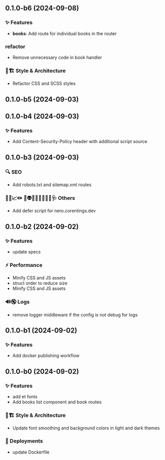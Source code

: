 ## 0.1.0-b6 (2024-09-08)

### ✨ Features

- **books**: Add route for individual books in the router

### refactor

- Remove unnecessary code in book handler

### 🎨🏗️ Style & Architecture

- Refactor CSS and SCSS styles

## 0.1.0-b5 (2024-09-03)

## 0.1.0-b4 (2024-09-03)

### ✨ Features

- Add Content-Security-Policy header with additional script source

## 0.1.0-b3 (2024-09-03)

### 🔍️ SEO

- Add robots.txt and sitemap.xml routes

### 🔐🚧📈✏️ 💩👽️🍻💬🥚🌱🚩🥅🩺 Others

- Add defer script for nero.corentings.dev

## 0.1.0-b2 (2024-09-02)

### ✨ Features

- update specs

### ⚡️ Performance

- Minify CSS and JS assets
- struct order to reduce size
- Minify CSS and JS assets

### 🔊🔇 Logs

- remove logger middleware if the config is not debug for logs

## 0.1.0-b1 (2024-09-02)

### ✨ Features

- Add docker publishing workflow

## 0.1.0-b0 (2024-09-02)

### ✨ Features

- add et fonts
- Add books list component and book routes

### 🎨🏗️ Style & Architecture

- Update font smoothing and background colors in light and dark themes

### 🚀 Deployments

- update Dockerfile
